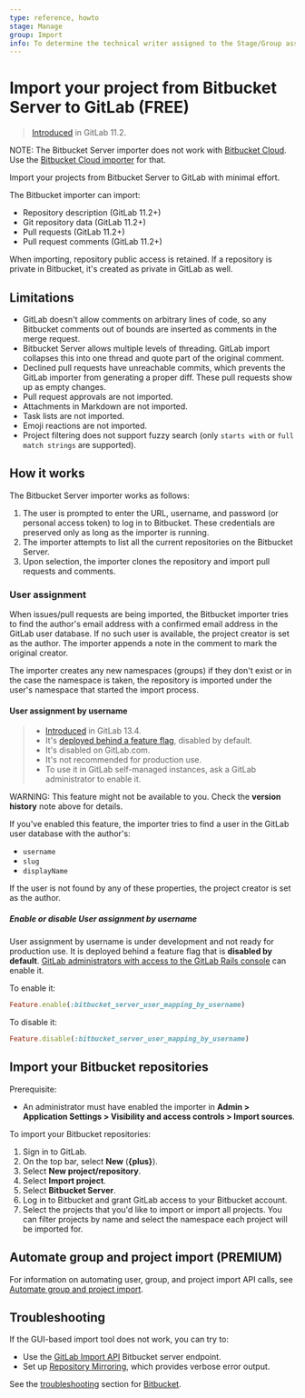 ```yaml
---
type: reference, howto
stage: Manage
group: Import
info: To determine the technical writer assigned to the Stage/Group associated with this page, see https://about.gitlab.com/handbook/engineering/ux/technical-writing/#assignments
---
```


# Import your project from Bitbucket Server to GitLab **(FREE)**

> [Introduced](https://gitlab.com/gitlab-org/gitlab-foss/-/merge_requests/20164) in GitLab 11.2.

NOTE:
The Bitbucket Server importer does not work with [Bitbucket Cloud](https://bitbucket.org).
Use the [Bitbucket Cloud importer](bitbucket.md) for that.

Import your projects from Bitbucket Server to GitLab with minimal effort.

The Bitbucket importer can import:

- Repository description (GitLab 11.2+)
- Git repository data (GitLab 11.2+)
- Pull requests (GitLab 11.2+)
- Pull request comments (GitLab 11.2+)

When importing, repository public access is retained. If a repository is private in Bitbucket, it's
created as private in GitLab as well.

## Limitations

- GitLab doesn't allow comments on arbitrary lines of code, so any Bitbucket comments out of bounds
  are inserted as comments in the merge request.
- Bitbucket Server allows multiple levels of threading. GitLab import collapses this into one thread
  and quote part of the original comment.
- Declined pull requests have unreachable commits, which prevents the GitLab importer from
  generating a proper diff. These pull requests show up as empty changes.
- Pull request approvals are not imported.
- Attachments in Markdown are not imported.
- Task lists are not imported.
- Emoji reactions are not imported.
- Project filtering does not support fuzzy search (only `starts with` or `full match strings` are
  supported).

## How it works

The Bitbucket Server importer works as follows:

1. The user is prompted to enter the URL, username, and password (or personal access token) to log in to Bitbucket.
   These credentials are preserved only as long as the importer is running.
1. The importer attempts to list all the current repositories on the Bitbucket Server.
1. Upon selection, the importer clones the repository and import pull requests and comments.

### User assignment

When issues/pull requests are being imported, the Bitbucket importer tries to
find the author's email address with a confirmed email address in the GitLab
user database. If no such user is available, the project creator is set as
the author. The importer appends a note in the comment to mark the original
creator.

The importer creates any new namespaces (groups) if they don't exist or in
the case the namespace is taken, the repository is imported under the user's
namespace that started the import process.

#### User assignment by username

> - [Introduced](https://gitlab.com/gitlab-org/gitlab/-/issues/218609) in GitLab 13.4.
> - It's [deployed behind a feature flag](../../feature_flags.md), disabled by default.
> - It's disabled on GitLab.com.
> - It's not recommended for production use.
> - To use it in GitLab self-managed instances, ask a GitLab administrator to enable it.

WARNING:
This feature might not be available to you. Check the **version history** note above for details.

If you've enabled this feature, the importer tries to find a user in the GitLab user database with
the author's:

- `username`
- `slug`
- `displayName`

If the user is not found by any of these properties, the project creator is set as the author.

##### Enable or disable User assignment by username

User assignment by username is under development and not ready for production use. It is
deployed behind a feature flag that is **disabled by default**.
[GitLab administrators with access to the GitLab Rails console](../../../administration/feature_flags.md)
can enable it.

To enable it:

```ruby
Feature.enable(:bitbucket_server_user_mapping_by_username)
```

To disable it:

```ruby
Feature.disable(:bitbucket_server_user_mapping_by_username)
```

## Import your Bitbucket repositories

Prerequisite:

- An administrator must have enabled the importer in
  **Admin > Application Settings > Visibility and access controls > Import sources**.

To import your Bitbucket repositories:

1. Sign in to GitLab.
1. On the top bar, select **New** (**{plus}**).
1. Select **New project/repository**.
1. Select **Import project**.
1. Select **Bitbucket Server**.
1. Log in to Bitbucket and grant GitLab access to your Bitbucket account.
1. Select the projects that you'd like to import or import all projects.
   You can filter projects by name and select the namespace
   each project will be imported for.

## Automate group and project import **(PREMIUM)**

For information on automating user, group, and project import API calls, see
[Automate group and project import](index.md#automate-group-and-project-import).

## Troubleshooting

If the GUI-based import tool does not work, you can try to:

- Use the [GitLab Import API](../../../api/import.md#import-repository-from-bitbucket-server) Bitbucket server endpoint.
- Set up [Repository Mirroring](../repository/mirror/index.md), which provides verbose error output.

See the [troubleshooting](bitbucket.md#troubleshooting) section for [Bitbucket](bitbucket.md).
